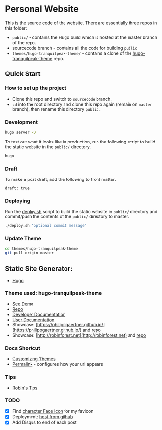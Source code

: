 # Personal Website

This is the source code of the website. There are essentially three repos in this folder:

- `public/` - contains the Hugo build which is hosted at the master branch of the repo.
- sourcecode branch - contains all the code for building `public`
- `themes/hugo-tranquilpeak-theme/` - contains a clone of the [hugo-tranquilpeak-theme](https://github.com/kakawait/hugo-tranquilpeak-theme) repo.

## Quick Start

### How to set up the project

- Clone this repo and switch to `sourcecode` branch.
- `cd` into the root directory and clone this repo again (remain on `master` branch), then rename this directory `public`.

### Development

```bash
hugo server -D
```

To test out what it looks like in production, run the following script to build the static website in the `public/` directory.

```bash
hugo
```

### Draft

To make a post draft, add the following to front matter:

```
draft: true
```

### Deploying

Run the [deploy.sh](/deploy.sh) script to build the static website in `public/` directory and commit/push the contents of the `public/` directory to master.

```bash
./deploy.sh 'optional commit message'
```

### Update Theme

```bash
cd themes/hugo-tranquilpeak-theme
git pull origin master
```

## Static Site Generator:

- [Hugo](https://gohugo.io/getting-started/quick-start/)

### Theme used: hugo-tranquilpeak-theme

- [See Demo](https://themes.gohugo.io/theme/hugo-tranquilpeak-theme/)
- [Repo](https://github.com/kakawait/hugo-tranquilpeak-theme)
- [Developer Documentation](https://github.com/kakawait/hugo-tranquilpeak-theme/blob/31c71da9f5b37972ea649d7ae1b54c82e0d353e4/docs/developer.md#requirements)
- [User Documentation](https://github.com/kakawait/hugo-tranquilpeak-theme/blob/develop/docs/user.md#add-custom-js-or-css-using-configuration)
- Showcase: [https://philippgaertner.github.io/](https://philippgaertner.github.io/) and [repo](https://github.com/philippgaertner/philippgaertner.github.io)
- Showcase: [http://robinforest.net](http://robinforest.net) and [repo](https://github.com/robinfhu/personal-site)


### Docs Shortcut

* [Customizing Themes](https://gohugo.io/themes/customizing/)
* [Permalink](https://gohugo.io/content-management/urls/#permalinks) - configures how your url appears

### Tips

- [Robin's Tips](http://robinforest.net/post/hugo-questions/)

### TODO

- [X] Find [character Face Icon](https://www.freepik.com/index.php?goto=74&idfoto=777192&term=user%20avatar) for my favicon
- [X] Deployment: [host from github](https://gohugo.io/hosting-and-deployment/hosting-on-github/)
- [X] Add Disqus to end of each post
